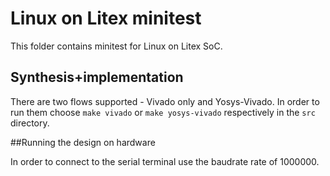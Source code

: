 # Linux on Litex minitest

This folder contains minitest for Linux on Litex SoC.

## Synthesis+implementation

There are two flows supported - Vivado only and Yosys-Vivado.
In order to run them choose `make vivado` or `make yosys-vivado` respectively in the `src` directory.

##Running the design on hardware

In order to connect to the serial terminal use the baudrate rate of 1000000.
